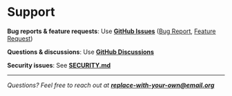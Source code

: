 # Support

**Bug reports & feature requests**: Use
[**GitHub Issues**](.github/ISSUE_TEMPLATE)
([Bug Report](.github/ISSUE_TEMPLATE/bug_report.yml),
[Feature Request](.github/ISSUE_TEMPLATE/feature_request.yml))

**Questions & discussions**: Use
[**GitHub Discussions**](.github/DISCUSSION_TEMPLATE)

**Security issues**: See [**SECURITY.md**](SECURITY.md)

---

_Questions? Feel free to reach out at **replace-with-your-own@email.org**_
